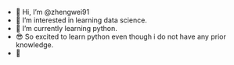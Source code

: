 - 👋 Hi, I’m @zhengwei91
- 👀 I’m interested in learning data science.
- 🌱 I’m currently learning python.
- 😎 So excited to learn python even though i do not have any prior knowledge.
- 🙌 

<!---
zhengwei91/zhengwei91 is a ✨ special ✨ repository because its `README.md` (this file) appears on your GitHub profile.
You can click the Preview link to take a look at your changes.
--->
